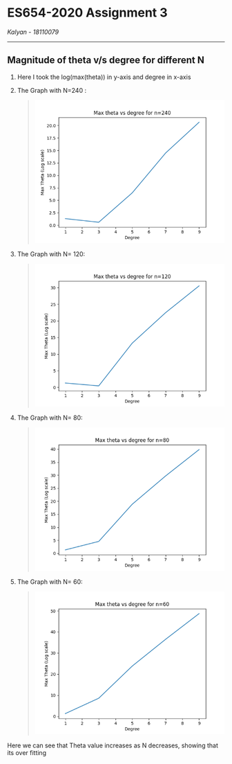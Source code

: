 # ES654-2020 Assignment 3

*Kalyan* - *18110079*

------

## Magnitude of theta v/s degree for different N

1. Here I took the log(max(theta)) in y-axis and degree in x-axis

2. The Graph with N=240 : 
    
    > ![alt text](q6_1.png "DS")

3. The Graph with N= 120: 
    
    > ![alt text](q6_2.png "DS")

4. The Graph with N= 80: 
    
    > ![alt text](q6_3.png "DS")

5. The Graph with N= 60: 
    
    > ![alt text](q6_4.png "DS")

Here we can see that Theta value increases as N decreases, showing that its over fitting

